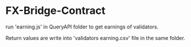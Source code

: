 # FX-Bridge-Contract

run 'earning.js' in QueryAPI folder to get earnings of validators.

Return values are write into 'validators earning.csv' file in the same folder.
